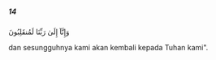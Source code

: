 ##### 14

<span class="ayah">وَإِنَّآ إِلَىٰ رَبِّنَا لَمُنقَلِبُونَ</span>

<span class="ayah_translation">dan sesungguhnya kami akan kembali kepada Tuhan kami".</span>
